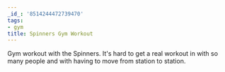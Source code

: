 ```yaml
---
_id_: '8514244472739470'
tags:
- gym
title: Spinners Gym Workout
---
```


Gym workout with the Spinners. It's hard to get a real workout in with so many people and with having to move from station to station. 
